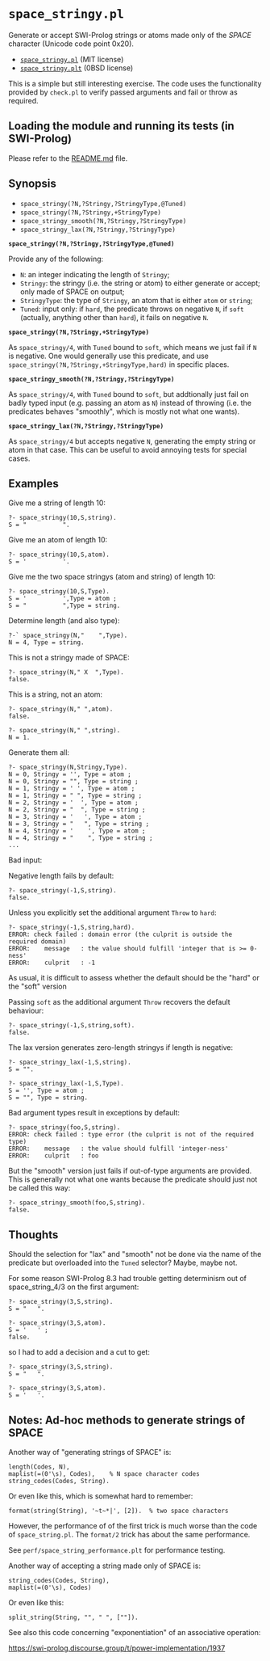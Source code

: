 # `space_stringy.pl`

Generate or accept SWI-Prolog strings or atoms made only of the _SPACE_ character (Unicode code point 0x20).

- [`space_stringy.pl`](space_stringy.pl) (MIT license)
- [`space_stringy.plt`](space_stringy.plt) (0BSD license)

This is a simple but still interesting exercise. The code uses the
functionality provided by `check.pl` to verify passed arguments and
fail or throw as required.

## Loading the module and running its tests (in SWI-Prolog)

Please refer to the [README.md](README.md) file.

## Synopsis

- `space_stringy(?N,?Stringy,?StringyType,@Tuned)`
- `space_stringy(?N,?Stringy,+StringyType)`
- `space_stringy_smooth(?N,?Stringy,?StringyType)`
- `space_stringy_lax(?N,?Stringy,?StringyType)`

**`space_stringy(?N,?Stringy,?StringyType,@Tuned)`**

Provide any of the following:

   - `N`: an integer indicating the length of `Stringy`;
   - `Stringy`: the stringy (i.e. the string or atom) to either generate or accept; only made of SPACE on output;
   - `StringyType`: the type of `Stringy`, an atom that is either `atom` or `string`;
   - `Tuned`: input only: if `hard`, the predicate throws on negative `N`, if `soft` (actually, anything other than `hard`), it fails on negative `N`.

**`space_stringy(?N,?Stringy,+StringyType)`**

As `space_stringy/4`, with `Tuned` bound to `soft`, which means we just fail if `N` is negative.
One would generally use this predicate, and use `space_stringy(?N,?Stringy,+StringyType,hard)`
in specific places.

**`space_stringy_smooth(?N,?Stringy,?StringyType)`**

As `space_stringy/4`, with `Tuned` bound to `soft`, but addtionally 
just fail on badly typed input (e.g. passing an atom as `N`) instead of throwing (i.e. the
predicates behaves "smoothly", which is mostly not what one wants).

**`space_stringy_lax(?N,?Stringy,?StringyType)`**

As `space_stringy/4` but accepts negative `N`, generating the empty string or atom in that case.
This can be useful to avoid annoying tests for special cases.

## Examples

Give me a string of length 10:

```
?- space_stringy(10,S,string).
S = "          ".
```

Give me an atom of length 10:

```
?- space_stringy(10,S,atom).
S = '          '.
```

Give me the two space stringys (atom and string) of length 10:

```
?- space_stringy(10,S,Type).
S = '          ',Type = atom ;
S = "          ",Type = string.
```

Determine length (and also type):

```
?-` space_stringy(N,"    ",Type).
N = 4, Type = string.
```

This is not a stringy made of SPACE:

```
?- space_stringy(N," X  ",Type).
false.
```

This is a string, not an atom:

```
?- space_stringy(N," ",atom).
false.

?- space_stringy(N," ",string).
N = 1.
```

Generate them all:

```
?- space_stringy(N,Stringy,Type).
N = 0, Stringy = '', Type = atom ;
N = 0, Stringy = "", Type = string ;
N = 1, Stringy = ' ', Type = atom ;
N = 1, Stringy = " ", Type = string ;
N = 2, Stringy = '  ', Type = atom ;
N = 2, Stringy = "  ", Type = string ;
N = 3, Stringy = '   ', Type = atom ;
N = 3, Stringy = "   ", Type = string ;
N = 4, Stringy = '    ', Type = atom ; 
N = 4, Stringy = "    ", Type = string ; 
...
```

Bad input:

Negative length fails by default:

```
?- space_stringy(-1,S,string).
false.
```

Unless you explicitly set the additional argument `Throw` to `hard`:

```
?- space_stringy(-1,S,string,hard).
ERROR: check failed : domain error (the culprit is outside the required domain)
ERROR:    message   : the value should fulfill 'integer that is >= 0-ness'
ERROR:    culprit   : -1
```

As usual, it is difficult to assess whether the default should be the "hard" or the "soft" version

Passing `soft` as the additional argument `Throw` recovers the default behaviour:

```
?- space_stringy(-1,S,string,soft).
false.
```

The lax version generates zero-length stringys if length is negative:

```
?- space_stringy_lax(-1,S,string).
S = "".

?- space_stringy_lax(-1,S,Type).
S = '', Type = atom ;
S = "", Type = string.
```

Bad argument types result in exceptions by default: 

```
?- space_stringy(foo,S,string).
ERROR: check failed : type error (the culprit is not of the required type)
ERROR:    message   : the value should fulfill 'integer-ness'
ERROR:    culprit   : foo
```

But the "smooth" version just fails if out-of-type arguments are provided. This
is generally not what one wants because the predicate should just not be called this way:

```
?- space_stringy_smooth(foo,S,string).
false.
```

## Thoughts

Should the selection for "lax" and "smooth" not be done via the name of the predicate but overloaded into the `Tuned` selector?
Maybe, maybe not.

For some reason SWI-Prolog 8.3 had trouble getting determinism out of space_string_4/3 on the first argument:

```
?- space_stringy(3,S,string).
S = "   ".

?- space_stringy(3,S,atom).
S = '   ' ;
false.
```

so I had to add a decision and a cut to get:

```
?- space_stringy(3,S,string).
S = "   ".

?- space_stringy(3,S,atom).
S = '   '.
```

## Notes: Ad-hoc methods to generate strings of SPACE

Another way of "generating strings of SPACE" is:

```
length(Codes, N),
maplist(=(0'\s), Codes),    % N space character codes
string_codes(Codes, String).
```

Or even like this, which is somewhat hard to remember:

```
format(string(String), '~t~*|', [2]).  % two space characters
```

However, the performance of of the first trick is much worse than the code
of `space_string.pl`. The `format/2` trick has about the same performance.

See `perf/space_string_performance.plt` for performance testing.

Another way of accepting a string made only of SPACE is:

```
string_codes(Codes, String),
maplist(=(0'\s), Codes)
```

Or even like this:

```
split_string(String, "", " ", [""]).
```

See also this code concerning "exponentiation" of an associative operation:

https://swi-prolog.discourse.group/t/power-implementation/1937
